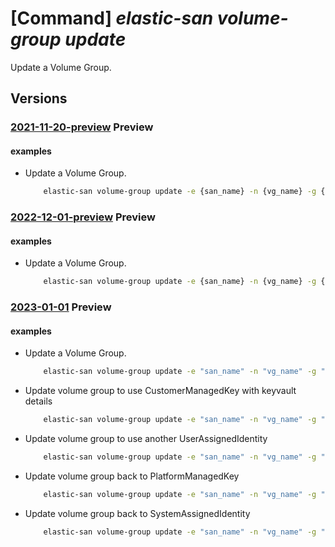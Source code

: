 # [Command] _elastic-san volume-group update_

Update a Volume Group.

## Versions

### [2021-11-20-preview](/Resources/mgmt-plane/L3N1YnNjcmlwdGlvbnMve30vcmVzb3VyY2Vncm91cHMve30vcHJvdmlkZXJzL21pY3Jvc29mdC5lbGFzdGljc2FuL2VsYXN0aWNzYW5zL3t9L3ZvbHVtZWdyb3Vwcy97fQ==/2021-11-20-preview.xml) **Preview**

<!-- mgmt-plane /subscriptions/{}/resourcegroups/{}/providers/microsoft.elasticsan/elasticsans/{}/volumegroups/{} 2021-11-20-preview -->

#### examples

- Update a Volume Group.
    ```bash
        elastic-san volume-group update -e {san_name} -n {vg_name} -g {rg} --tags "{key2011:cccc}" --protocol-type None --network-acls "{virtual-network-rules:["{id:{subnet_id_2},action:Allow}"]}"
    ```

### [2022-12-01-preview](/Resources/mgmt-plane/L3N1YnNjcmlwdGlvbnMve30vcmVzb3VyY2Vncm91cHMve30vcHJvdmlkZXJzL21pY3Jvc29mdC5lbGFzdGljc2FuL2VsYXN0aWNzYW5zL3t9L3ZvbHVtZWdyb3Vwcy97fQ==/2022-12-01-preview.xml) **Preview**

<!-- mgmt-plane /subscriptions/{}/resourcegroups/{}/providers/microsoft.elasticsan/elasticsans/{}/volumegroups/{} 2022-12-01-preview -->

#### examples

- Update a Volume Group.
    ```bash
        elastic-san volume-group update -e {san_name} -n {vg_name} -g {rg} --tags "{key2011:cccc}" --protocol-type None --network-acls "{virtual-network-rules:["{id:{subnet_id_2},action:Allow}"]}"
    ```

### [2023-01-01](/Resources/mgmt-plane/L3N1YnNjcmlwdGlvbnMve30vcmVzb3VyY2Vncm91cHMve30vcHJvdmlkZXJzL21pY3Jvc29mdC5lbGFzdGljc2FuL2VsYXN0aWNzYW5zL3t9L3ZvbHVtZWdyb3Vwcy97fQ==/2023-01-01.xml) **Preview**

<!-- mgmt-plane /subscriptions/{}/resourcegroups/{}/providers/microsoft.elasticsan/elasticsans/{}/volumegroups/{} 2023-01-01 -->

#### examples

- Update a Volume Group.
    ```bash
        elastic-san volume-group update -e "san_name" -n "vg_name" -g "rg" --protocol-type None --network-acls '{virtual-network-rules:[{id:"subnet_id_2",action:Allow}]}'
    ```

- Update volume group to use CustomerManagedKey with keyvault details
    ```bash
        elastic-san volume-group update -e "san_name" -n "vg_name" -g "rg" --encryption EncryptionAtRestWithCustomerManagedKey --encryption-properties '{key-vault-properties:{key-name:"key_name",key-vault-uri:"vault_uri"}}'
    ```

- Update volume group to use another UserAssignedIdentity
    ```bash
        elastic-san volume-group update -e "san_name" -n "vg_name" -g "rg" --identity '{type:UserAssigned,user-assigned-identity:"uai_2_id"}' --encryption-properties '{key-vault-properties:{key-name:"key_name",key-vault-uri:"vault_uri"},identity:{user-assigned-identity:"uai_2_id"}}'
    ```

- Update volume group back to PlatformManagedKey
    ```bash
        elastic-san volume-group update -e "san_name" -n "vg_name" -g "rg" --encryption EncryptionAtRestWithPlatformKey
    ```

- Update volume group back to SystemAssignedIdentity
    ```bash
        elastic-san volume-group update -e "san_name" -n "vg_name" -g "rg" --identity '{type:SystemAssigned}'
    ```

